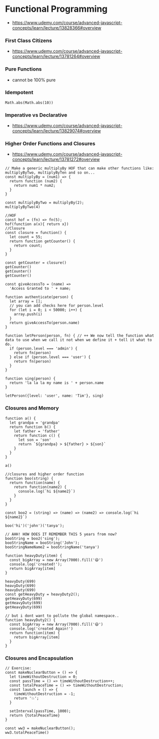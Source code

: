 # Functional Programming
- https://www.udemy.com/course/advanced-javascript-concepts/learn/lecture/13828366#overview
### First Class Citizens
- https://www.udemy.com/course/advanced-javascript-concepts/learn/lecture/13781264#overview

### Pure Functions
- cannot be 100% pure
###  Idempotent
```
Math.abs(Math.abs(10))
```
### Imperative vs Declarative
- https://www.udemy.com/course/advanced-javascript-concepts/learn/lecture/13829074#overview

### Higher Order Functions and Closures
- https://www.udemy.com/course/advanced-javascript-concepts/learn/lecture/13781272#overview
```
// Make a generic multiplyBy HOF that can make other functions like: multiplyByTwo, multiplyByTen and so on...
const multiplyBy = (num1) => {
  return function (num2) {
    return num1 * num2;
  }
}

const multiplyByTwo = multiplyBy(2);
multiplyByTwo(4)
```
```
//HOF
const hof = (fn) => fn(5);
hof(function a(x){ return x})
//Closure
const closure = function() {
  let count = 55;
  return function getCounter() {
    return count;
  }
}

const getCounter = closure()
getCounter()
getCounter()
getCounter()
```
```
const giveAccessTo = (name) =>
  'Access Granted to ' + name;

function authenticate(person) {
  let array = [];
  // you can add checks here for person.level
  for (let i = 0; i < 50000; i++) {
    array.push(i)
  }
  return giveAccessTo(person.name)
}

function letPerson(person, fn) { // ++ We now tell the function what data to use when we call it not when we define it + tell it what to do.
  if (person.level === 'admin') {
    return fn(person)
  } else if (person.level === 'user') {
    return fn(person)
  }
}

function sing(person) {
  return 'la la la my name is ' + person.name
}

letPerson({level: 'user', name: 'Tim'}, sing)
```
### Closures and Memory
```
function a() {
  let grandpa = 'grandpa'
  return function b() {
    let father = 'father'
    return function c() {
      let son = 'son'
      return `${grandpa} > ${father} > ${son}`
    }
  }
}

a()

//closures and higher order function
function boo(string) {
  return function(name) {
    return function(name2) {
      console.log(`hi ${name2}`)
    }
  }
}

const boo2 = (string) => (name) => (name2) => console.log(`hi ${name2}`)

boo('hi')('john')('tanya');

// AHH! HOW DOES IT REMEMBER THIS 5 years from now?
booString = boo2('sing');
booStringName = booString('John');
booStringNameName2 = booStringName('tanya')
```
```
function heavyDuty(item) {
  const bigArray = new Array(7000).fill('😄')
  console.log('created!');
  return bigArray[item]
}

heavyDuty(699)
heavyDuty(699)
heavyDuty(699)
const getHeavyDuty = heavyDuty2();
getHeavyDuty(699)
getHeavyDuty(699)
getHeavyDuty(699)

// but i dont want to pollute the global namespace..
function heavyDuty2() {
  const bigArray = new Array(7000).fill('😄')
  console.log('created Again!')
  return function(item) {
    return bigArray[item]
  }
}
```
### Closures and Encapsulation
```
// Exercise:
const makeNuclearButton = () => {
  let timeWithoutDestruction = 0;
  const passTime = () => timeWithoutDestruction++;
  const totalPeaceTime = () => timeWithoutDestruction;
  const launch = () => {
    timeWithoutDestruction = -1;
    return '💥';
  }

  setInterval(passTime, 1000);
  return {totalPeaceTime}
}

const ww3 = makeNuclearButton();
ww3.totalPeaceTime()
```
